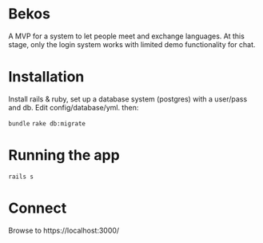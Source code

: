 # Bekos

A MVP for a system to let people meet and exchange languages. At this stage, only the login system works with limited demo functionality for chat.

# Installation

Install rails & ruby, set up a database system (postgres) with a user/pass and db. Edit config/database/yml. then:

`bundle`
`rake db:migrate`

# Running the app

`rails s`

# Connect

Browse to https://localhost:3000/
